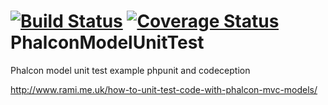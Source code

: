 [![Build Status](https://travis-ci.org/silverbadge/PhalconModelUnitTest.png)](https://travis-ci.org/silverbadge/PhalconModelUnitTest)
[![Coverage Status](https://coveralls.io/repos/silverbadge/PhalconModelUnitTest/badge.png?branch=master)](https://coveralls.io/r/silverbadge/PhalconModelUnitTest)
PhalconModelUnitTest
====================

Phalcon model unit test example phpunit and codeception

http://www.rami.me.uk/how-to-unit-test-code-with-phalcon-mvc-models/
